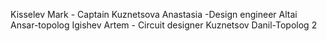 Kisselev Mark - Captain
Kuznetsova Anastasia -Design engineer
Altai Ansar-topolog
Igishev Artem - Сircuit designer
Kuznetsov Danil-Topolog 2
